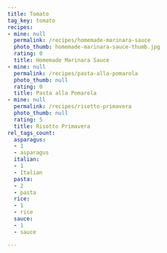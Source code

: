 ```yaml
---
title: Tomato
tag_key: tomato
recipes:
- mine: null
  permalink: /recipes/homemade-marinara-sauce
  photo_thumb: homemade-marinara-sauce-thumb.jpg
  rating: 0
  title: Homemade Marinara Sauce
- mine: null
  permalink: /recipes/pasta-alla-pomarola
  photo_thumb: null
  rating: 0
  title: Pasta alla Pomarola
- mine: null
  permalink: /recipes/risotto-primavera
  photo_thumb: null
  rating: 5
  title: Risotto Primavera
rel_tags_count:
  asparagus:
  - 1
  - asparagus
  italian:
  - 1
  - Italian
  pasta:
  - 2
  - pasta
  rice:
  - 1
  - rice
  sauce:
  - 1
  - sauce

---
```

